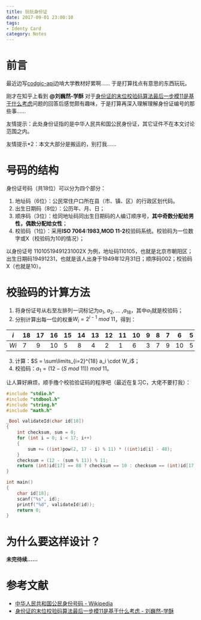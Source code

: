 ```yaml
---
title: 玩玩身份证
date: 2017-09-01 23:00:10
tags: 
- Identy Card
category: Notes
---
```


# 前言

最近边写[codgic-api](https://github.com/codgician/codgic-api)边啃大学教材好累啊…… 于是打算找点有意思的东西玩玩。

刚才在知乎上看到 **@刘巍然-学酥** 对于[身份证的末位校验码算法最后一步模11是基于什么考虑](https://www.zhihu.com/question/20205184)问题的回答后感觉颇有趣味，于是打算再深入理解理解身份证编号的那些事……

友情提示：此处身份证指的是中华人民共和国公民身份证，其它证件不在本文讨论范围之内。

友情提示*2：本文大部分是搬运的，别打我……



# 号码的结构

身份证号码（共18位）可以分为四个部分：

1. 地址码（6位）：公民常住户口所在县（市、镇、区）的行政区划代码。
2. 出生日期码（8位）：公历年、月、日；
3. 顺序码（3位）：给同地址码同出生日期码的人编订顺序号，**其中奇数分配给男性，偶数分配给女性**；
4. 校验码（1位）：采用**ISO 7064:1983,MOD 11-2**校验码系统。校验码为一位数字或X（校验码为10的情况）；

以身份证号 11010519491231002X 为例，地址码110105，也就是北京市朝阳区；出生日期码19491231，也就是该人出身于1949年12月31日；顺序码002；校验码X（也就是10）。



# 校验码的计算方法

1. 将身份证号从右至左排列一词标记为$a_1$, $a_2$, ... ,$a_{18}$，其中$a_1$就是校验码；
2. 分别计算出每一位的权重$W_i = 2^{i - 1} \ mod \  11$，得到：

| $i$  | 18   | 17   | 16   | 15   | 14   | 13   | 12   | 11   | 10   | 9    | 8    | 7    | 6    | 5    | 4    | 3    | 2    | 1    |
| ---- | ---- | ---- | ---- | ---- | ---- | ---- | ---- | ---- | ---- | ---- | ---- | ---- | ---- | ---- | ---- | ---- | ---- | ---- |
| $Wi$ | 7    | 9    | 10   | 5    | 8    | 4    | 2    | 1    | 6    | 3    | 7    | 9    | 10   | 5    | 8    | 4    | 2    | 1    |

3. 计算：$S = \sum\limits_{i=2}^{18} a_i \cdot W_i$；
4. 校验码：$a_1 = (12 - (S \ mod \ 11)) \ mod \ 11$。




让人算好麻烦，顺手撸个校验验证码的程序吧（最近在复习C，大佬不要打我）：

``` c
#include "stdio.h"
#include "stdbool.h"
#include "string.h"
#include "math.h"

_Bool validateId(char id[18])
{
    int checksum, sum = 0;
    for (int i = 0; i < 17; i++)
    {
        sum += ((int)pow(2, 17 - i) % 11) * ((int)id[i] - 48);
    }
    checksum = (12 - (sum % 11)) % 11;
    return (int)id[17] == 88 ? checksum == 10 : checksum == (int)id[17] - 48; // 88 == "X"
}

int main()
{
    char id[18];
    scanf("%s", id);
    printf("%d", validateId(id));
    return 0;
}
```



# 为什么要这样设计？

**未完待续……**



# 参考文献

- [中华人民共和国公民身份号码 - Wikipedia](https://zh.wikipedia.org/wiki/%E4%B8%AD%E5%8D%8E%E4%BA%BA%E6%B0%91%E5%85%B1%E5%92%8C%E5%9B%BD%E5%85%AC%E6%B0%91%E8%BA%AB%E4%BB%BD%E5%8F%B7%E7%A0%81)
- [身份证的末位校验码算法最后一步模11是基于什么考虑 - 刘巍然-学酥](https://www.zhihu.com/question/20205184)

